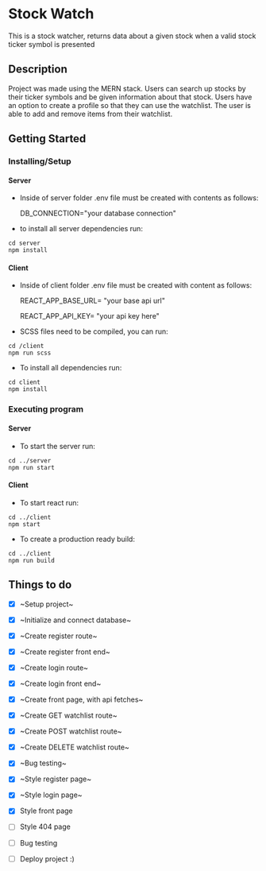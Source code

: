 # Stock Watch

This is a stock watcher, returns data about a given stock when a valid stock ticker symbol is presented

## Description

Project was made using the MERN stack. Users can search up stocks by their ticker symbols and be given information about that stock. Users have an option to create a profile so that they can use the watchlist. The user is able to add and remove items from their watchlist.
## Getting Started

### Installing/Setup
#### Server 
* Inside of server folder .env file must be created with contents as follows: 

    DB_CONNECTION="your database connection"
* to install all server dependencies run:

```
cd server
npm install
```
#### Client
* Inside of client folder .env file must be created with content as follows: 

    REACT_APP_BASE_URL= "your base api url" 

    REACT_APP_API_KEY= "your api key here"

* SCSS files need to be compiled, you can run:

```
cd /client
npm run scss
```

* To install all dependencies run:

```
cd client
npm install
```

### Executing program
#### Server

* To start the server run:

```
cd ../server
npm run start
```

#### Client
* To start react run:

```
cd ../client
npm start
```
* To create a production ready build:
```
cd ../client
npm run build
```

## Things to do
- [x] ~Setup project~
- [x] ~Initialize and connect database~
- [x] ~Create register route~
- [x] ~Create register front end~
- [x] ~Create login route~
- [x] ~Create login front end~
- [x] ~Create front page, with api fetches~
- [x] ~Create GET watchlist route~
- [x] ~Create POST watchlist route~
- [x] ~Create DELETE watchlist route~
- [x] ~Bug testing~
- [x] ~Style register page~
- [x] ~Style login page~
- [x] Style front page
- [ ] Style 404 page
- [ ] Bug testing
- [ ] Deploy project :)





